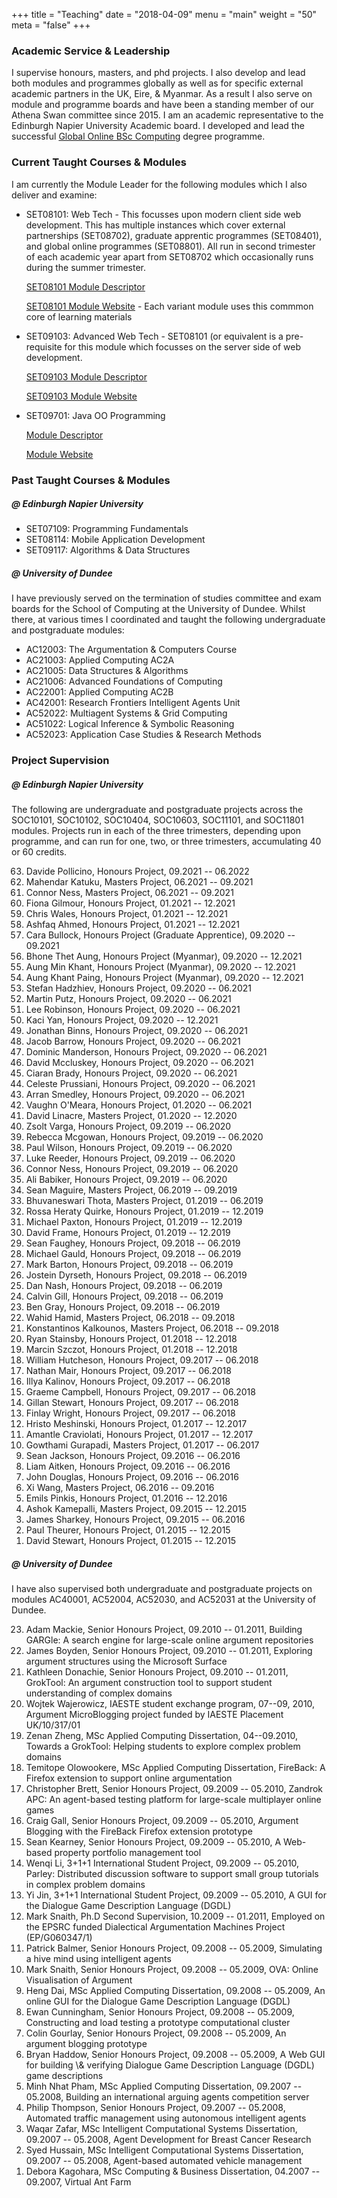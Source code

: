 +++
title = "Teaching"
date = "2018-04-09"
menu = "main"
weight = "50"
meta = "false"
+++

### Academic Service & Leadership

I supervise honours, masters, and phd projects. I also develop and lead both modules and programmes globally as well as for specific external academic partners in the UK, Eire, & Myanmar. As a result I also serve on module and programme boards and have been a standing member of our Athena Swan committee since 2015. I am an academic representative to the Edinburgh Napier University Academic board. I developed and lead the successful [Global Online BSc Computing](https://www.napier.ac.uk/courses/bsc-bsc-computing-global-online-topup-ft-undergraduate-online-learning) degree programme.


### Current Taught Courses & Modules

I am currently the Module Leader for the following modules which I also deliver and examine:

* SET08101: Web Tech - This focusses upon modern client side web development. This has multiple instances which cover external partnerships (SET08702), graduate apprentic programmes (SET08401), and global online programmes (SET08801). All run in second trimester of each academic year apart from SET08702 which occasionally runs during the summer trimester. 

    [SET08101 Module Descriptor](https://www.modules.napier.ac.uk/module.aspx?ID=SET08101)

    [SET08101 Module Website](https://github.com/siwells/webtech) - Each variant module uses this commmon core of learning materials

* SET09103: Advanced Web Tech - SET08101 (or equivalent is a pre-requisite for this module which focusses on the server side of web development.

    [SET09103 Module Descriptor](https://www.modules.napier.ac.uk/module.aspx?ID=SET09103)
    
    [SET09103 Module Website](https://github.com/siwells/advanced-webtech)
    
* SET09701: Java OO Programming

    [Module Descriptor](https://www.modules.napier.ac.uk/module.aspx?ID=SET09701)
    
    [Module Website](https://github.com/siwells/java)



### Past Taught Courses & Modules

##### @ Edinburgh Napier University

* SET07109: Programming Fundamentals
* SET08114: Mobile Application Development
* SET09117: Algorithms & Data Structures

##### @ University of Dundee

I have previously served on the termination of studies committee and exam boards for the School of Computing at the University of Dundee. Whilst there, at various times I coordinated and taught the following undergraduate and postgraduate modules:

* AC12003: The Argumentation &amp; Computers Course
* AC21003: Applied Computing AC2A
* AC21005: Data Structures &amp; Algorithms
* AC21006: Advanced Foundations of Computing
* AC22001: Applied Computing AC2B 
* AC42001: Research Frontiers Intelligent Agents Unit
* AC52022: Multiagent Systems &amp; Grid Computing
* AC51022: Logical Inference &amp; Symbolic Reasoning 
* AC52023: Application Case Studies &amp; Research Methods

        
### Project Supervision


##### @ Edinburgh Napier University

The following are undergraduate and postgraduate projects across the SOC10101, SOC10102, SOC10404, SOC10603, SOC11101, and SOC11801 modules. Projects run in each of the three trimesters, depending upon programme, and can run for one, two, or three trimesters, accumulating  40 or 60 credits.

<ol reversed>
<li>Davide Pollicino, Honours Project, 09.2021 -- 06.2022</li>
<li>Mahendar Katuku, Masters Project, 06.2021 -- 09.2021</li>
<li>Connor Ness, Masters Project, 06.2021 -- 09.2021</li>
<li>Fiona Gilmour, Honours Project, 01.2021 -- 12.2021</li>
<li>Chris Wales, Honours Project, 01.2021 -- 12.2021</li>
<li>Ashfaq Ahmed, Honours Project, 01.2021 -- 12.2021</li>
<li>Cara Bullock, Honours Project (Graduate Apprentice), 09.2020 -- 09.2021</li>
<li>Bhone Thet Aung, Honours Project (Myanmar), 09.2020 -- 12.2021</li>
<li>Aung Min Khant, Honours Project (Myanmar), 09.2020 -- 12.2021</li>
<li>Aung Khant Paing, Honours Project (Myanmar), 09.2020 -- 12.2021</li>
<li>Stefan Hadzhiev, Honours Project, 09.2020 -- 06.2021</li>
<li>Martin Putz, Honours Project, 09.2020 -- 06.2021</li>
<li>Lee Robinson, Honours Project, 09.2020 -- 06.2021</li>
<li>Kaci Yan, Honours Project, 09.2020 -- 12.2021</li>
<li>Jonathan Binns, Honours Project, 09.2020 -- 06.2021</li>
<li>Jacob Barrow, Honours Project, 09.2020 -- 06.2021</li>
<li>Dominic Manderson, Honours Project, 09.2020 -- 06.2021</li>
<li>David Mccluskey, Honours Project, 09.2020 -- 06.2021</li>
<li>Ciaran Brady, Honours Project, 09.2020 -- 06.2021</li>
<li>Celeste Prussiani, Honours Project, 09.2020 -- 06.2021</li>
<li>Arran Smedley, Honours Project, 09.2020 -- 06.2021</li>
<li>Vaughn O'Meara, Honours Project, 01.2020 -- 06.2021</li>
<li>David Linacre, Masters Project, 01.2020 -- 12.2020</li>
<li>Zsolt Varga, Honours Project, 09.2019 -- 06.2020</li>
<li>Rebecca Mcgowan, Honours Project, 09.2019 -- 06.2020</li>
<li>Paul Wilson, Honours Project, 09.2019 -- 06.2020</li>
<li>Luke Reeder, Honours Project, 09.2019 -- 06.2020</li>
<li>Connor Ness, Honours Project, 09.2019 -- 06.2020</li>
<li>Ali Babiker, Honours Project, 09.2019 -- 06.2020</li>
<li>Sean Maguire, Masters Project, 06.2019 -- 09.2019</li>
<li>Bhuvaneswari Thota, Masters Project, 01.2019 -- 06.2019</li>
<li>Rossa Heraty Quirke, Honours Project, 01.2019 -- 12.2019</li>
<li>Michael Paxton, Honours Project, 01.2019 -- 12.2019</li>
<li>David Frame, Honours Project, 01.2019 -- 12.2019</li>
<li>Sean Faughey, Honours Project, 09.2018 -- 06.2019</li>
<li>Michael Gauld, Honours Project, 09.2018 -- 06.2019</li>
<li>Mark Barton, Honours Project, 09.2018 -- 06.2019</li>
<li>Jostein Dyrseth, Honours Project, 09.2018 -- 06.2019</li>
<li>Dan Nash, Honours Project, 09.2018 -- 06.2019</li>
<li>Calvin Gill, Honours Project, 09.2018 -- 06.2019</li>
<li>Ben Gray, Honours Project, 09.2018 -- 06.2019</li>
<li>Wahid Hamid, Masters Project, 06.2018 -- 09.2018</li>
<li>Konstantinos Kalkounos, Masters Project, 06.2018 -- 09.2018</li>
<li>Ryan Stainsby, Honours Project, 01.2018 -- 12.2018</li>
<li>Marcin Szczot, Honours Project, 01.2018 -- 12.2018</li>
<li>William Hutcheson, Honours Project, 09.2017 -- 06.2018</li>
<li>Nathan Mair, Honours Project, 09.2017 -- 06.2018</li>
<li>Illya Kalinov, Honours Project, 09.2017 -- 06.2018</li>
<li>Graeme Campbell, Honours Project, 09.2017 -- 06.2018</li>
<li>Gillan Stewart, Honours Project, 09.2017 -- 06.2018</li>
<li>Finlay Wright, Honours Project, 09.2017 -- 06.2018</li>
<li>Hristo Meshinski, Honours Project, 01.2017 -- 12.2017</li>
<li>Amantle Craviolati, Honours Project, 01.2017 -- 12.2017</li>
<li>Gowthami Gurapadi, Masters Project, 01.2017 -- 06.2017</li>
<li>Sean Jackson, Honours Project, 09.2016 -- 06.2016</li>
<li>Liam Aitken, Honours Project, 09.2016 -- 06.2016</li>
<li>John Douglas, Honours Project, 09.2016 -- 06.2016</li>
<li>Xi Wang, Masters Project, 06.2016 -- 09.2016</li>
<li>Emils Pinkis, Honours Project, 01.2016 -- 12.2016</li>
<li>Ashok Kamepalli, Masters Project, 09.2015 -- 12.2015</li>
<li>James Sharkey, Honours Project, 09.2015 -- 06.2016</li>
<li>Paul Theurer, Honours Project, 01.2015 -- 12.2015</li>
<li>David Stewart, Honours Project, 01.2015 -- 12.2015</li>
</ol>

##### @ University of Dundee

I have also supervised both undergraduate and postgraduate projects on modules AC40001, AC52004, AC52030, and AC52031 at the University of Dundee.


<ol reversed>
<li> Adam Mackie, Senior Honours Project, 09.2010 -- 01.2011, Building GARGle: A search engine for large-scale online argument repositories</li>
<li> James Boyden, Senior Honours Project, 09.2010 -- 01.2011, Exploring argument structures using the Microsoft Surface</li>
<li> Kathleen Donachie, Senior Honours Project, 09.2010 -- 01.2011, GrokTool: An argument construction tool to support student understanding of complex domains</li>
<li> Wojtek Wajerowicz, IAESTE student exchange program, 07--09, 2010, Argument MicroBlogging project funded by IAESTE Placement UK/10/317/01</li>
<li> Zenan Zheng, MSc Applied Computing Dissertation, 04--09.2010, Towards a GrokTool: Helping students to explore complex problem domains</li>
<li> Temitope Olowookere, MSc Applied Computing Dissertation, FireBack: A Firefox extension to support online argumentation</li>
<li> Christopher Brett, Senior Honours Project, 09.2009 -- 05.2010, Zandrok APC: An agent-based testing platform for large-scale multiplayer online games</li>
<li> Craig Gall, Senior Honours Project, 09.2009 -- 05.2010, Argument Blogging with the FireBack Firefox extension prototype</li>
<li> Sean Kearney, Senior Honours Project, 09.2009 -- 05.2010, A Web-based property portfolio management tool</li>
<li> Wenqi Li, 3+1+1 International Student Project, 09.2009 -- 05.2010, Parley: Distributed discussion software to support small group tutorials in complex problem domains</li>
<li> Yi Jin, 3+1+1 International Student Project, 09.2009 -- 05.2010, A GUI for the Dialogue Game Description Language (DGDL)</li>
<li> Mark Snaith, Ph.D Second Supervision, 10.2009 -- 01.2011, Employed on the EPSRC funded Dialectical Argumentation Machines Project (EP/G060347/1)</li>
<li> Patrick Balmer, Senior Honours Project, 09.2008 -- 05.2009, Simulating a hive mind using intelligent agents</li>
<li> Mark Snaith, Senior Honours Project, 09.2008 -- 05.2009, OVA: Online Visualisation of Argument</li>
<li> Heng Dai, MSc Applied Computing Dissertation, 09.2008 -- 05.2009, An online GUI for the Dialogue Game Description Language (DGDL)</li>
<li> Ewan Cunningham, Senior Honours Project, 09.2008 -- 05.2009, Constructing and load testing a prototype computational cluster</li>
<li> Colin Gourlay, Senior Honours Project, 09.2008 -- 05.2009, An argument blogging prototype</li>
<li> Bryan Haddow, Senior Honours Project, 09.2008 -- 05.2009, A Web GUI for building \& verifying Dialogue Game Description Language (DGDL) game descriptions</li>
<li> Minh Nhat Pham, MSc Applied Computing Dissertation, 09.2007 -- 05.2008, Building an international arguing agents competition server</li>
<li> Philip Thompson, Senior Honours Project, 09.2007 -- 05.2008, Automated traffic management using autonomous intelligent agents</li>
<li> Waqar Zafar, MSc Intelligent Computational Systems Dissertation, 09.2007 -- 05.2008, Agent Development for Breast Cancer Research</li>
<li> Syed Hussain, MSc Intelligent Computational Systems Dissertation, 09.2007 -- 05.2008, Agent-based automated vehicle management</li>
<li> Debora Kagohara, MSc Computing & Business Dissertation, 04.2007 -- 09.2007, Virtual Ant Farm</li>
</ol>

